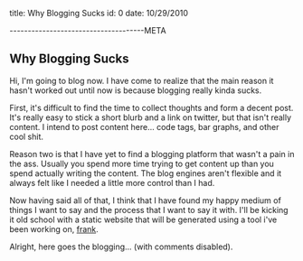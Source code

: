 title: Why Blogging Sucks
id: 0
date: 10/29/2010

-------------------------------------META

Why Blogging Sucks
------------------

Hi, I'm going to blog now. I have come to realize that the main reason it hasn't worked out until now is because blogging really kinda sucks.

First, it's difficult to find the time to collect thoughts and form a decent post. It's really easy to stick a short blurb and a link on twitter, but that isn't really content. I intend to post content here... code tags, bar graphs, and other cool shit.

Reason two is that I have yet to find a blogging platform that wasn't a pain in the ass. Usually you spend more time trying to get content up than you spend actually writing the content. The blog engines aren't flexible and it always felt like I needed a little more control than I had.

Now having said all of that, I think that I have found my happy medium of things I want to say and the process that I want to say it with. I'll be kicking it old school with a static website that will be generated using a tool i've been working on, [frank](http://github.com/blahed/frank).

Alright, here goes the blogging... (with comments disabled).